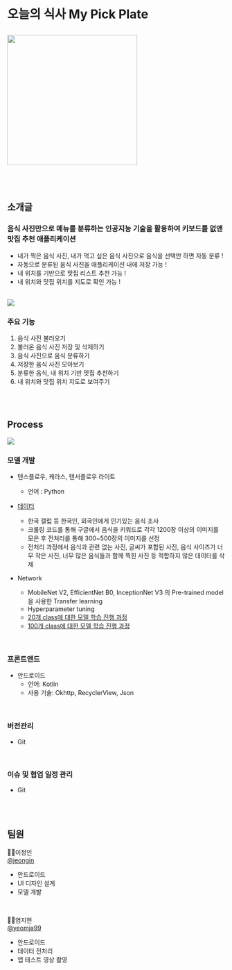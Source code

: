 # **오늘의 식사 My Pick Plate**
<a href='https://ifh.cc/v-Y9oYtJ' target='_blank'><img src='https://ifh.cc/g/Y9oYtJ.jpg' width="300" height="300" border='0'></a>
---
<br><br>
## 소개글

### 음식 사진만으로 메뉴를 분류하는 인공지능 기술을 활용하여 키보드를 없앤 **맛집 추천 애플리케이션**

- 내가 찍은 음식 사진, 내가 먹고 싶은 음식 사진으로 음식을 선택만 하면 자동 분류 !
- 자동으로 분류된 음식 사진을 애플리케이션 내에 저장 가능 !
- 내 위치를 기반으로 맛집 리스트 추천 가능 !
- 내 위치와 맛집 위치를 지도로 확인 가능 !
<br>
<a href='https://ifh.cc/v-kl4Ny2' target='_blank'><img src='https://ifh.cc/g/kl4Ny2.jpg' border='0'></a>

### 주요 기능

 1. 음식 사진 불러오기
 2. 불러온 음식 사진 저장 및 삭제하기
 3. 음식 사진으로 음식 분류하기
 4. 저장한 음식 사진 모아보기
 5. 분류한 음식, 내 위치 기반 맛집 추천하기
 6. 내 위치와 맛집 위치 지도로 보여주기

<br><br>
## Process
<a href='https://ifh.cc/v-PP09nv' target='_blank'><img src='https://ifh.cc/g/PP09nv.jpg' border='0'></a>
  
### 모델 개발
- 텐스플로우, 케라스, 텐서플로우 라이트
  * 언어 : Python
  
- [데이터](https://github.com/jeongiin/MyPickPlate/blob/dev/FoodClass/food_class.xlsx)
  * 한국 갤럽 등 한국인, 외국인에게 인기있는 음식 조사
  * 크롤링 코드를 통해 구글에서 음식을 키워드로 각각 1200장 이상의 이미지를 모은 후 전처리를 통해 300~500장의 이미지를 선정
  * 전처리 과정에서 음식과 관련 없는 사진, 글씨가 포함된 사진, 음식 사이즈가 너무 작은 사진, 너무 많은 음식들과 함께 찍힌 사진 등 적합하지 않은 데이터를 삭제
  
- Network
  * MobileNet V2, EfficientNet B0, InceptionNet V3 의 Pre-trained model을 사용한 Transfer learning
  * Hyperparameter tuning
  * [20개 class에 대한 모델 학습 진행 과정](https://github.com/jeongiin/MyPickPlate/blob/dev/KoreaFoodClassification/TransferLearning_MobileNetV2_final_data20.ipynb)
  * [100개 class에 대한 모델 학습 진행 과정](https://github.com/jeongiin/MyPickPlate/blob/dev/KoreaFoodClassification/TransferLearning_MobileNetV2_final_data100.ipynb)
  
<br> 

### 프론트엔드
- 안드로이드
  * 언어: Kotlin
  * 사용 기술: Okhttp, RecyclerView, Json
  
<br>

### 버전관리
- Git

<br>

### 이슈 및 협업 일정 관리
- Git

<br><br>

## 팀원

🙍‍♀️이정인  
[@jeongin](https://github.com/jeongiin)
- 안드로이드
- UI 디자인 설계
- 모델 개발

<br>

🙍‍♀️염지현  
[@yeomja99](https://github.com/yeomja99)
- 안드로이드
- 데이터 전처리
- 앱 테스트 영상 촬영



